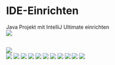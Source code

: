 # IDE-Einrichten
Java Projekt mit IntelliJ Ultimate einrichten   
<img src="/Bilder/GitHub URL.jpg">

<br />   
<img src="./Bilder/Clone_Projekt.jpg">   
<br />   
<img src="./Bilder/Clone Projekt_1.jpg">  

<img src="./Bilder/IDE.jpg">   
<img src="./Bilder/IDE_1.jpg">    
<img src="./Bilder/IDE_2.jpg">    
<img src="./Bilder/IDE_3.jpg">    
<img src="./Bilder/IDE_4.jpg">    
<img src="./Bilder/IDE_5.jpg">    
<img src="./Bilder/IDE_6.jpg">    
<img src="./Bilder/IDE_7.jpg">    
<img src="./Bilder/IDE_8.jpg">    
<img src="./Bilder/IDE_9.jpg">    

